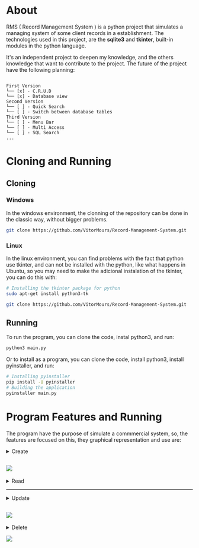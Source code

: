 
# About
RMS ( Record Management System ) is a python project that simulates a managing system of some client records in a establishment. The technologies used in this project, are the **sqlite3** and **tkinter**, built-in modules in the python language.

It's an independent project to deepen my knowledge, and the others knowledge that want to contribute to the project. The future of the project have the following planning:

```

First Version
└── [x] - C.R.U.D 
└── [x] - Database view 
Second Version
└── [ ] - Quick Search
└── [ ] - Switch between database tables
Third Version
└── [ ] - Menu Bar 
└── [ ] - Multi Access 
└── [ ] - SQL Search
...

```


# Cloning and Running

## Cloning

### Windows
In the windows environment, the clonning of the repository can be done in the classic way, without bigger problems.

````sh
git clone https://github.com/VitorMours/Record-Management-System.git
````

### Linux
In the linux environment, you can find problems with the fact that python use tkinter, and can not be installed with the python, like what happens in Ubuntu, so you may need to make the adicional instalation of the tkinter, you can do this with:

```sh
# Installing the tkinter package for python
sudo apt-get install python3-tk

git clone https://github.com/VitorMours/Record-Management-System.git
```
## Running
To run the program, you can clone the code, instal python3, and run:
```sh
python3 main.py
```
Or to install as a program, you can clone the code, install python3, install pyinstaller, and run:

```sh
# Installing pyinstaller
pip install -U pyinstaller
# Building the application
pyinstaller main.py
```

# Program Features and Running
The program have the purpose of simulate a commmercial system, so, the features are focused on this, they graphical representation and use are:

<details>
    <summary> Create</summary>
    To create a record inside our RMS, we can use the defined espace to input the data and click on the button "Create". But, to facilitate this, we can also use the Enter button to automatically create the new register, without the necessity to remove the hands of the keyboard
</details>

![](assets/video/CreateDemonstration.gif)
---

<details>
    <summary>Read</summary>
    By the nature of the project, we can read the database data directly on the interface of the program, by the treeview visualization provided
</details>

---
<details>
    <summary>Update</summary>
    The update command can also be used by the bind <strong> Ctrl+U </strong>. To use this command, you first need to select the record you want to modify, and after this, a window gonna to pop-up, and you can insert the new values in each designed entry, after clicking in the modify, they're going to be updated in the database, and simultaneously in the treeview visualization     
</details>

![](assets/video/UpdateDemonstration.gif)
---

<details>
    <summary>Delete</summary>
    To delete a register from the database, the only need is to select the record, and click in the delete button, or click the <strong>Delete</strong> keyboard 
</details>

![](assets/video/DeleteDemonstration.gif)








